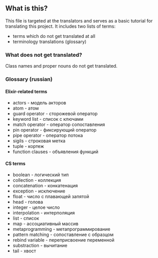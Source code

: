 ## What is this?

This file is targeted at the translators and serves as a basic tutorial for translating this project. It includes two lists of terms:
  - terms which do not get translated at all
  - terminology translations (glossary)

### What does not get translated?

Class names and proper nouns do not get translated.

### Glossary (russian)

#### Elixir-related terms

- actors - модель акторов
- atom - атом
- guard operator - сторожевой оператор
- keyword list - список с ключами
- match operator - оператор сопоставления
- pin operator - фиксирующий оператор
- pipe operator - оператор потока
- sigils - строковая метка
- tuple - кортеж
- function clauses - объявления функций

#### CS terms

- boolean - логический тип
- collection - коллекция
- concatenation - конкатенация
- exception - исключение
- float - число с плавающей запятой
- head - голова
- integer - целое число
- interpolation - интерполяция
- list - список
- map - ассоциативный массив
- metaprogramming - метапрограммирование
- pattern matching - сопоставление с образцом
- rebind variable - переприсвоение переменной
- substraction - вычитание
- tail - хвост
